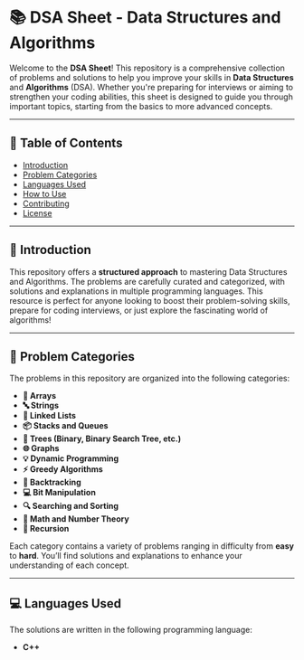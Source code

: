 
# 📚 DSA Sheet - Data Structures and Algorithms

Welcome to the **DSA Sheet**! This repository is a comprehensive collection of problems and solutions to help you improve your skills in **Data Structures** and **Algorithms** (DSA). Whether you're preparing for interviews or aiming to strengthen your coding abilities, this sheet is designed to guide you through important topics, starting from the basics to more advanced concepts.

---

## 📑 Table of Contents

- [Introduction](#introduction)
- [Problem Categories](#problem-categories)
- [Languages Used](#languages-used)
- [How to Use](#how-to-use)
- [Contributing](#contributing)
- [License](#license)

---

## 📝 Introduction

This repository offers a **structured approach** to mastering Data Structures and Algorithms. The problems are carefully curated and categorized, with solutions and explanations in multiple programming languages. This resource is perfect for anyone looking to boost their problem-solving skills, prepare for coding interviews, or just explore the fascinating world of algorithms!

---

## 🧩 Problem Categories

The problems in this repository are organized into the following categories:

- **🔢 Arrays**
- **🔤 Strings**
- **🔗 Linked Lists**
- **📦 Stacks and Queues**
- **🌳 Trees (Binary, Binary Search Tree, etc.)**
- **🌐 Graphs**
- **💡 Dynamic Programming**
- **⚡ Greedy Algorithms**
- **🔄 Backtracking**
- **💻 Bit Manipulation**
- **🔍 Searching and Sorting**
- **🧮 Math and Number Theory**
- **🔁 Recursion**

Each category contains a variety of problems ranging in difficulty from **easy** to **hard**. You’ll find solutions and explanations to enhance your understanding of each concept.

---

## 💻 Languages Used

The solutions are written in the following programming language:

- **C++**





